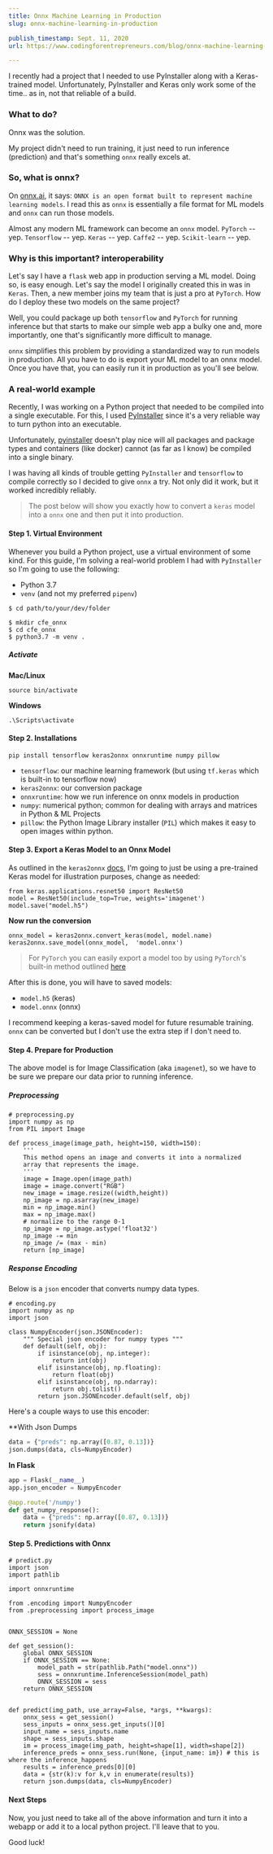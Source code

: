 ```yaml
---
title: Onnx Machine Learning in Production
slug: onnx-machine-learning-in-production

publish_timestamp: Sept. 11, 2020
url: https://www.codingforentrepreneurs.com/blog/onnx-machine-learning-in-production/

---
```


I recently had a project that I needed to use PyInstaller along with a Keras-trained model. Unfortunately, PyInstaller and Keras only work some of the time.. as in, not that reliable of a build.

### What to do?

Onnx was the solution.

My project didn't need to run training, it just need to run inference (prediction) and that's something `onnx` really excels at.


### So, what is onnx? 
On [onnx.ai](https://onnx.ai), it says: `ONNX is an open format built to represent machine learning models`. I read this as `onnx` is essentially a file format for ML models and `onnx` can run those models. 

Almost any modern ML framework can become an `onnx` model. `PyTorch` -- yep. `Tensorflow` -- yep. `Keras` -- yep. `Caffe2` -- yep. `Scikit-learn` -- yep.


### Why is this important? **interoperability**

Let's say I have a `flask` web app in production serving a ML model. Doing so, is easy enough. Let's say the model I originally created this in was in `Keras`. Then, a new member joins my team that is just a pro at `PyTorch`. How do I deploy these two models on the same project?

Well, you could package up both `tensorflow` and `PyTorch` for running inference but that starts to make our simple web app a bulky one and, more importantly, one that's significantly more difficult to manage.

`onnx` simplifies this problem by providing a standardized way to run models in production. All you have to do is export your ML model to an onnx model. Once you have that, you can easily run it in production as you'll see below.



### A real-world example

Recently, I was working on a Python project that needed to be compiled into a single executable. For this, I used [PyInstaller](https://www.pyinstaller.org/) since it's a very reliable way to turn python into an executable. 

Unfortunately, [pyinstaller](https://www.pyinstaller.org/) doesn't play nice will all packages and package types and containers (like docker) cannot (as far as I know) be compiled into a single binary.

I was having all kinds of trouble getting `PyInstaller` and `tensorflow` to compile correctly so I decided to give `onnx` a try. Not only did it work, but it worked incredibly reliably.

> The post below will show you exactly how to convert a `keras` model into a `onnx` one and then put it into production.


#### Step 1. Virtual Environment
Whenever you build a Python project, use a virtual environment of some kind. For this guide, I'm solving a real-world problem I had with `PyInstaller` so I'm going to use the following: 
- Python 3.7
- `venv` (and not my preferred `pipenv`)

```
$ cd path/to/your/dev/folder
```
```
$ mkdir cfe_onnx
$ cd cfe_onnx
$ python3.7 -m venv .
```

##### Activate
**Mac/Linux**
```
source bin/activate
```

**Windows**

```
.\Scripts\activate
```


#### Step 2. Installations

```
pip install tensorflow keras2onnx onnxruntime numpy pillow
```
- `tensorflow`: our machine learning framework (but using `tf.keras` which is built-in to tensorflow now)
- `keras2onnx`: our conversion package
- `onnxruntime`: how we run inference on onnx models in production
- `numpy`: numerical python; common for dealing with arrays and matrices in Python & ML Projects
- `pillow`: the Python Image Library installer (`PIL`) which makes it easy to open images within python.



#### Step 3. Export a Keras Model to an Onnx Model
As outlined in the `keras2onnx` [docs](https://github.com/onnx/keras-onnx), I'm going to just be using a pre-trained Keras model for illustration purposes, change as needed:

```
from keras.applications.resnet50 import ResNet50
model = ResNet50(include_top=True, weights='imagenet')
model.save("model.h5")
```


**Now run the conversion**
```
onnx_model = keras2onnx.convert_keras(model, model.name)
keras2onnx.save_model(onnx_model,  'model.onnx')
```
> For `PyTorch` you can easily export a model too by using `PyTorch`'s built-in method outlined [here](https://pytorch.org/docs/stable/onnx.html)


After this is done, you will have to saved models:
- `model.h5` (keras)
- `model.onnx` (onnx)

I recommend keeping a keras-saved model for future resumable training.  `onnx` can be converted but I don't use the extra step if I don't need to.



#### Step 4. Prepare for Production
The above model is for Image Classification (aka `imagenet`), so we have to be sure we prepare our data prior to running inference.


##### Preprocessing
```
# preprocessing.py
import numpy as np
from PIL import Image

def process_image(image_path, height=150, width=150):
    '''
    This method opens an image and converts it into a normalized
    array that represents the image.
    '''
    image = Image.open(image_path)
    image = image.convert("RGB")
    new_image = image.resize((width,height))
    np_image = np.asarray(new_image)
    min = np_image.min()
    max = np_image.max()    
    # normalize to the range 0-1
    np_image = np_image.astype('float32')
    np_image -= min
    np_image /= (max - min)
    return [np_image]
```

##### Response Encoding
Below is a `json` encoder that converts numpy data types.

```
# encoding.py
import numpy as np
import json 

class NumpyEncoder(json.JSONEncoder):
    """ Special json encoder for numpy types """
    def default(self, obj):
        if isinstance(obj, np.integer):
            return int(obj)
        elif isinstance(obj, np.floating):
            return float(obj)
        elif isinstance(obj, np.ndarray):
            return obj.tolist()
        return json.JSONEncoder.default(self, obj)
```
Here's a couple ways to use this encoder:

**With Json Dumps

```python
data = {"preds": np.array([0.87, 0.13])}
json.dumps(data, cls=NumpyEncoder)
```

**In Flask**
```python
app = Flask(__name__)
app.json_encoder = NumpyEncoder

@app.route('/numpy')
def get_numpy_response():
    data = {"preds": np.array([0.87, 0.13])}
    return jsonify(data)
```


#### Step 5. Predictions with Onnx

```
# predict.py
import json
import pathlib

import onnxruntime

from .encoding import NumpyEncoder
from .preprocessing import process_image


ONNX_SESSION = None

def get_session():
    global ONNX_SESSION
    if ONNX_SESSION == None:
        model_path = str(pathlib.Path("model.onnx"))
        sess = onnxruntime.InferenceSession(model_path)
        ONNX_SESSION = sess
    return ONNX_SESSION


def predict(img_path, use_array=False, *args, **kwargs):
    onnx_sess = get_session()
    sess_inputs = onnx_sess.get_inputs()[0]
    input_name = sess_inputs.name
    shape = sess_inputs.shape
    im = process_image(img_path, height=shape[1], width=shape[2]) 
    inference_preds = onnx_sess.run(None, {input_name: im}) # this is where the inference_happens
    results = inference_preds[0][0]
    data = {str(k):v for k,v in enumerate(results)}
    return json.dumps(data, cls=NumpyEncoder)
```



#### Next Steps
Now, you just need to take all of the above information and turn it into a webapp or add it to a local python project. I'll leave that to you.

Good luck!